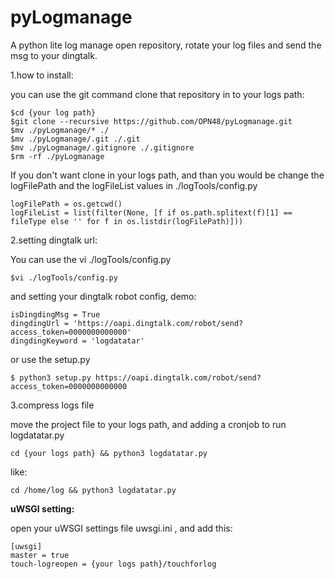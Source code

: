 # pyLogmanage
A python lite log manage open repository, rotate your log files and send the msg to your dingtalk.

1.how to install:

you can use the git command clone that repository in to your logs path:
```
$cd {your log path}
$git clone --recursive https://github.com/OPN48/pyLogmanage.git
$mv ./pyLogmanage/* ./ 
$mv ./pyLogmanage/.git ./.git
$mv ./pyLogmanage/.gitignore ./.gitignore
$rm -rf ./pyLogmanage
```
If you don't want clone in your logs path, and than you would be change the logFilePath and the logFileList values in  ./logTools/config.py
```buildoutcfg
logFilePath = os.getcwd()
logFileList = list(filter(None, [f if os.path.splitext(f)[1] == fileType else '' for f in os.listdir(logFilePath)]))
```

2.setting dingtalk url:

You can use the vi ./logTools/config.py
```
$vi ./logTools/config.py
```
and setting your dingtalk robot config, demo:
```
isDingdingMsg = True 
dingdingUrl = 'https://oapi.dingtalk.com/robot/send?access_token=0000000000000'
dingdingKeyword = 'logdatatar'
```
or use the setup.py
```
$ python3 setup.py https://oapi.dingtalk.com/robot/send?access_token=0000000000000
```

3.compress logs file

   move the project file to your logs path, and adding a cronjob to run logdatatar.py
```
cd {your logs path} && python3 logdatatar.py
```
like:
```
cd /home/log && python3 logdatatar.py
```
**uWSGI setting:**

open your uWSGI settings file uwsgi.ini , and add this:
```
[uwsgi]
master = true
touch-logreopen = {your logs path}/touchforlog
```